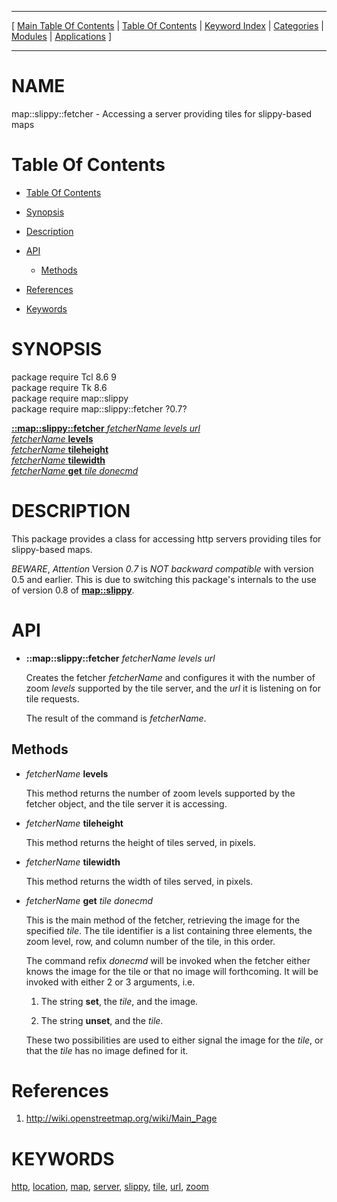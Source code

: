 
[//000000001]: # (map::slippy::fetcher \- Mapping utilities)
[//000000002]: # (Generated from file 'map\_slippy\_fetcher\.man' by tcllib/doctools with format 'markdown')
[//000000003]: # (map::slippy::fetcher\(n\) 0\.7 tcllib "Mapping utilities")

<hr> [ <a href="../../../../toc.md">Main Table Of Contents</a> &#124; <a
href="../../../toc.md">Table Of Contents</a> &#124; <a
href="../../../../index.md">Keyword Index</a> &#124; <a
href="../../../../toc0.md">Categories</a> &#124; <a
href="../../../../toc1.md">Modules</a> &#124; <a
href="../../../../toc2.md">Applications</a> ] <hr>

# NAME

map::slippy::fetcher \- Accessing a server providing tiles for slippy\-based maps

# <a name='toc'></a>Table Of Contents

  - [Table Of Contents](#toc)

  - [Synopsis](#synopsis)

  - [Description](#section1)

  - [API](#section2)

      - [Methods](#subsection1)

  - [References](#section3)

  - [Keywords](#keywords)

# <a name='synopsis'></a>SYNOPSIS

package require Tcl 8\.6 9  
package require Tk 8\.6  
package require map::slippy  
package require map::slippy::fetcher ?0\.7?  

[__::map::slippy::fetcher__ *fetcherName* *levels* *url*](#1)  
[*fetcherName* __levels__](#2)  
[*fetcherName* __tileheight__](#3)  
[*fetcherName* __tilewidth__](#4)  
[*fetcherName* __get__ *tile* *donecmd*](#5)  

# <a name='description'></a>DESCRIPTION

This package provides a class for accessing http servers providing tiles for
slippy\-based maps\.

*BEWARE*, *Attention* Version *0\.7* is *NOT backward compatible* with
version 0\.5 and earlier\. This is due to switching this package's internals to
the use of version 0\.8 of __[map::slippy](map\_slippy\.md)__\.

# <a name='section2'></a>API

  - <a name='1'></a>__::map::slippy::fetcher__ *fetcherName* *levels* *url*

    Creates the fetcher *fetcherName* and configures it with the number of
    zoom *levels* supported by the tile server, and the *url* it is
    listening on for tile requests\.

    The result of the command is *fetcherName*\.

## <a name='subsection1'></a>Methods

  - <a name='2'></a>*fetcherName* __levels__

    This method returns the number of zoom levels supported by the fetcher
    object, and the tile server it is accessing\.

  - <a name='3'></a>*fetcherName* __tileheight__

    This method returns the height of tiles served, in pixels\.

  - <a name='4'></a>*fetcherName* __tilewidth__

    This method returns the width of tiles served, in pixels\.

  - <a name='5'></a>*fetcherName* __get__ *tile* *donecmd*

    This is the main method of the fetcher, retrieving the image for the
    specified *tile*\. The tile identifier is a list containing three elements,
    the zoom level, row, and column number of the tile, in this order\.

    The command refix *donecmd* will be invoked when the fetcher either knows
    the image for the tile or that no image will forthcoming\. It will be invoked
    with either 2 or 3 arguments, i\.e\.

      1. The string __set__, the *tile*, and the image\.

      1. The string __unset__, and the *tile*\.

    These two possibilities are used to either signal the image for the
    *tile*, or that the *tile* has no image defined for it\.

# <a name='section3'></a>References

  1. [http://wiki\.openstreetmap\.org/wiki/Main\_Page](http://wiki\.openstreetmap\.org/wiki/Main\_Page)

# <a name='keywords'></a>KEYWORDS

[http](\.\./\.\./\.\./\.\./index\.md\#http),
[location](\.\./\.\./\.\./\.\./index\.md\#location),
[map](\.\./\.\./\.\./\.\./index\.md\#map), [server](\.\./\.\./\.\./\.\./index\.md\#server),
[slippy](\.\./\.\./\.\./\.\./index\.md\#slippy),
[tile](\.\./\.\./\.\./\.\./index\.md\#tile), [url](\.\./\.\./\.\./\.\./index\.md\#url),
[zoom](\.\./\.\./\.\./\.\./index\.md\#zoom)
